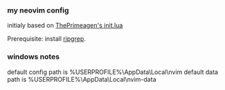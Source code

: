 ### my neovim config

initialy based on [ThePrimeagen's init.lua](https://github.com/ThePrimeagen/init.lua)

Prerequisite: install [ripgrep](https://github.com/BurntSushi/ripgrep).

### windows notes

default config path is %USERPROFILE%\AppData\Local\nvim
default data path is %USERPROFILE%\AppData\Local\nvim-data
